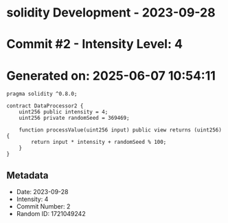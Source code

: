 ﻿# solidity Development - 2023-09-28
# Commit #2 - Intensity Level: 4
# Generated on: 2025-06-07 10:54:11
```solidity
pragma solidity ^0.8.0;

contract DataProcessor2 {
    uint256 public intensity = 4;
    uint256 private randomSeed = 369469;

    function processValue(uint256 input) public view returns (uint256) {
        return input * intensity + randomSeed % 100;
    }
}
```
## Metadata
- Date: 2023-09-28
- Intensity: 4
- Commit Number: 2
- Random ID: 1721049242
